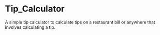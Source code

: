 # Tip_Calculator
A simple tip calculator to calculate tips on a restaurant bill or anywhere that involves calculating a tip.
